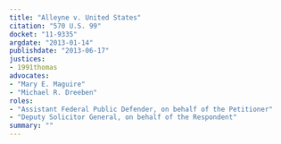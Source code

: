 ```yaml
---
title: "Alleyne v. United States"
citation: "570 U.S. 99"
docket: "11-9335"
argdate: "2013-01-14"
publishdate: "2013-06-17"
justices:
- 1991thomas
advocates:
- "Mary E. Maguire"
- "Michael R. Dreeben"
roles:
- "Assistant Federal Public Defender, on behalf of the Petitioner"
- "Deputy Solicitor General, on behalf of the Respondent"
summary: ""
---
```


